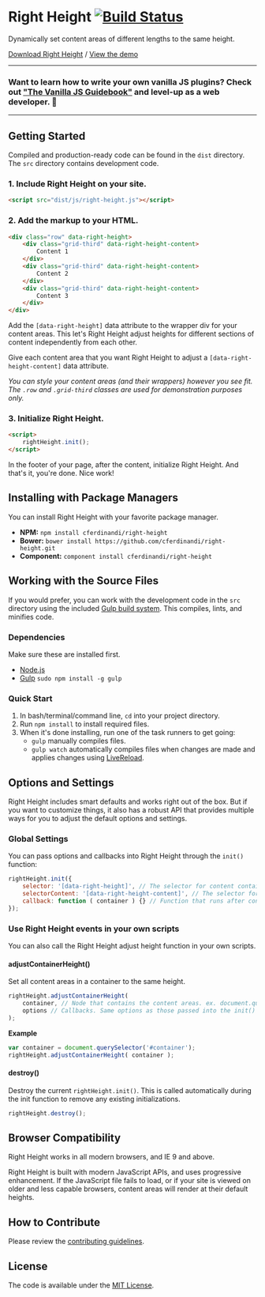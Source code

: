 # Right Height [![Build Status](https://travis-ci.org/cferdinandi/right-height.svg)](https://travis-ci.org/cferdinandi/right-height)
Dynamically set content areas of different lengths to the same height.

[Download Right Height](https://github.com/cferdinandi/right-height/archive/master.zip) / [View the demo](http://cferdinandi.github.io/right-height/)


<hr>

### Want to learn how to write your own vanilla JS plugins? Check out ["The Vanilla JS Guidebook"](https://gomakethings.com/vanilla-js-guidebook/) and level-up as a web developer. 🚀

<hr>



## Getting Started

Compiled and production-ready code can be found in the `dist` directory. The `src` directory contains development code.

### 1. Include Right Height on your site.

```html
<script src="dist/js/right-height.js"></script>
```

### 2. Add the markup to your HTML.

```html
<div class="row" data-right-height>
	<div class="grid-third" data-right-height-content>
		Content 1
	</div>
	<div class="grid-third" data-right-height-content>
		Content 2
	</div>
	<div class="grid-third" data-right-height-content>
		Content 3
	</div>
</div>
```

Add the `[data-right-height]` data attribute to the wrapper div for your content areas. This let's Right Height adjust heights for different sections of content independently from each other.

Give each content area that you want Right Height to adjust a `[data-right-height-content]` data attribute.

*You can style your content areas (and their wrappers) however you see fit. The `.row` and `.grid-third` classes are used for demonstration purposes only.*

### 3. Initialize Right Height.

```html
<script>
	rightHeight.init();
</script>
```

In the footer of your page, after the content, initialize Right Height. And that's it, you're done. Nice work!



## Installing with Package Managers

You can install Right Height with your favorite package manager.

* **NPM:** `npm install cferdinandi/right-height`
* **Bower:** `bower install https://github.com/cferdinandi/right-height.git`
* **Component:** `component install cferdinandi/right-height`



## Working with the Source Files

If you would prefer, you can work with the development code in the `src` directory using the included [Gulp build system](http://gulpjs.com/). This compiles, lints, and minifies code.

### Dependencies
Make sure these are installed first.

* [Node.js](http://nodejs.org)
* [Gulp](http://gulpjs.com) `sudo npm install -g gulp`

### Quick Start

1. In bash/terminal/command line, `cd` into your project directory.
2. Run `npm install` to install required files.
3. When it's done installing, run one of the task runners to get going:
	* `gulp` manually compiles files.
	* `gulp watch` automatically compiles files when changes are made and applies changes using [LiveReload](http://livereload.com/).



## Options and Settings

Right Height includes smart defaults and works right out of the box. But if you want to customize things, it also has a robust API that provides multiple ways for you to adjust the default options and settings.

### Global Settings

You can pass options and callbacks into Right Height through the `init()` function:

```javascript
rightHeight.init({
	selector: '[data-right-height]', // The selector for content containers (must use a valid CSS selector)
	selectorContent: '[data-right-height-content]', // The selector for content (must use a valid CSS selector)
	callback: function ( container ) {} // Function that runs after content height is adjusted
});
```

### Use Right Height events in your own scripts

You can also call the Right Height adjust height function in your own scripts.

#### adjustContainerHeight()
Set all content areas in a container to the same height.

```javascript
rightHeight.adjustContainerHeight(
	container, // Node that contains the content areas. ex. document.querySelector('#content-wrapper')
	options // Callbacks. Same options as those passed into the init() function.
);
```

**Example**

```javascript
var container = document.querySelector('#container');
rightHeight.adjustContainerHeight( container );
```

#### destroy()
Destroy the current `rightHeight.init()`. This is called automatically during the init function to remove any existing initializations.

```javascript
rightHeight.destroy();
```



## Browser Compatibility

Right Height works in all modern browsers, and IE 9 and above.

Right Height is built with modern JavaScript APIs, and uses progressive enhancement. If the JavaScript file fails to load, or if your site is viewed on older and less capable browsers, content areas will render at their default heights.



## How to Contribute

Please review the [contributing guidelines](CONTRIBUTING.md).



## License

The code is available under the [MIT License](LICENSE.md).